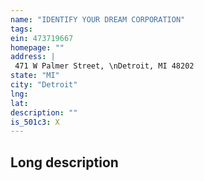 ```yaml
---
name: "IDENTIFY YOUR DREAM CORPORATION"
tags:
ein: 473719667
homepage: ""
address: |
 471 W Palmer Street, \nDetroit, MI 48202
state: "MI"
city: "Detroit"
lng: 
lat: 
description: ""
is_501c3: X
---
```


## Long description



